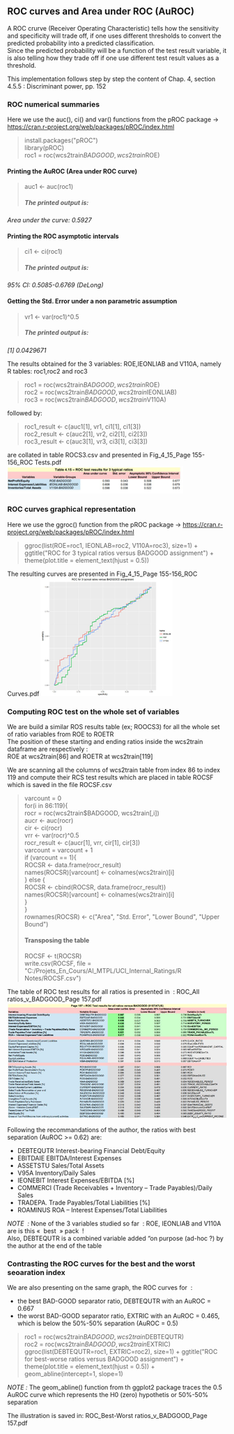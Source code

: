 ## ROC curves and Area under ROC (AuROC)

A ROC crurve (Receiver Operating Characteristic) tells how the sensitivity and specificity will trade off, 
if one uses different thresholds to convert the predicted probability into a predicted classification.<br> 
Since the predicted probability will be a function of the test result variable, it is also telling how they trade off 
if one use different test result values as a threshold.

This implementation follows step by step the content of Chap. 4, section 4.5.5 :  Discriminant power, pp. 152<br>

### ROC numerical summaries
Here we use the auc(), ci() and var() functions from the pROC package -> https://cran.r-project.org/web/packages/pROC/index.html<br>
> install.packages("pROC")<br>
> library(pROC)<br>
> roc1 = roc(wcs2train$BADGOOD, wcs2train$ROE)<br>

#### Printing the AuROC (Area under ROC curve)
> auc1 <- auc(roc1)
> ##### <em>The printed output is:
Area under the curve: 0.5927</em>

#### Printing the ROC asymptotic intervals
> ci1 <- ci(roc1)
> ##### <em>The printed output is:
95% CI: 0.5085-0.6769 (DeLong)</em>

#### Getting the Std. Error under a non parametric assumption
> vr1 <- var(roc1)^0.5
> ##### <em>The printed output is:
[1] 0.0429671</em><br>

The results obtained for the 3 variables: ROE,IEONLIAB and V110A, namely R tables: roc1,roc2 and roc3<br>
> roc1 = roc(wcs2train$BADGOOD, wcs2train$ROE)<br>
> roc2 = roc(wcs2train$BADGOOD, wcs2train$IEONLIAB)<br>
> roc3 = roc(wcs2train$BADGOOD, wcs2train$V110A)<br>

followed by:
> roc1_result <- c(auc1[1], vr1, ci1[1], ci1[3])<br>
> roc2_result <- c(auc2[1], vr2, ci2[1], ci2[3])<br>
> roc3_result <- c(auc3[1], vr3, ci3[1], ci3[3])<br>

are collated in table ROCS3.csv and presented in Fig_4_15_Page 155-156_ROC Tests.pdf
<img src="./assets/Fig_4_15_Page 155-156_ROC Tests.JPG" alt="drawing" width="80%"/>

### ROC curves graphical representation
Here we use the ggroc() function from the pROC package -> https://cran.r-project.org/web/packages/pROC/index.html<br>
> ggroc(list(ROE=roc1, IEONLAB=roc2, V110A=roc3), size=1) + ggtitle("ROC for 3 typical ratios versus BADGOOD assignment") + theme(plot.title = element_text(hjust = 0.5))<br>

The resulting curves are presented in Fig_4_15_Page 155-156_ROC Curves.pdf
<img src="./assets/Fig_4_15_Page 155-156_ROC Curves.JPG" alt="drawing" width="60%"/>

### Computing ROC test on the whole set of variables
We are build a similar ROS results table (ex; ROOCS3) for all the whole set of ratio variables from ROE to ROETR<br>
The position of these starting and ending ratios inside the wcs2train dataframe are respectively :<br>
ROE at wcs2train[86] and ROETR at wcs2train[119]<br>

We are scanning all the columns of wcs2train table from index 86 to index 119
and compute their RCS test results which are placed in table ROCSF which is saved in the file ROCSF.csv

> varcount = 0<br>
> for(i in 86:119){<br>
	rocr = roc(wcs2train$BADGOOD, wcs2train[,i])<br>
	aucr <- auc(rocr)<br>
	cir <- ci(rocr)<br>
	vrr <- var(rocr)^0.5<br>
	rocr_result <- c(aucr[1], vrr, cir[1], cir[3])<br>
	varcount = varcount + 1<br>
	if (varcount == 1){<br>
		ROCSR <- data.frame(rocr_result)<br>
		names(ROCSR)[varcount] <- colnames(wcs2train)[i]<br>
	} else {<br>
		ROCSR <- cbind(ROCSR, data.frame(rocr_result))<br>
		names(ROCSR)[varcount] <- colnames(wcs2train)[i]<br>
	}<br>
}<br>
> rownames(ROCSR) <- c("Area", "Std. Error", "Lower Bound", "Upper Bound")
> #### Transposing the table
> ROCSF <- t(ROCSR)<br>
> write.csv(ROCSF, file = "C:/Projets_En_Cours/AI_MTPL/UCI_Internal_Ratings/R Notes/ROCSF.csv")<br>

The table of ROC test results for all ratios is presented in  : ROC_All ratios_v_BADGOOD_Page 157.pdf
<img src="./assets/ROC_All ratios_v_BADGOOD_Page 157.JPG" alt="drawing" width="100%"/>

Following the recommandations of the author, the ratios with best separation (AuROC >= 0.62) are:<br>

- DEBTEQUTR	Interest-bearing Financial Debt/Equity	
- EBITDAIE	EBITDA/Interest Expenses
- ASSETSTU	Sales/Total Assets
- V95A		Inventory/Daily Sales
- IEONEBIT	Interest Expenses/EBITDA [%]
- COMMERCI	(Trade Receivables + Inventory – Trade Payables)/Daily Sales
- TRADEPA.	Trade Payables/Total Liabilities [%]
- ROAMINUS	ROA –  Interest Expenses/Total Liabilities<br>

<em>NOTE  :</em> None of the 3 variables studied so far  : ROE, IEONLIAB and V110A are is this «  best  » pack  !<br>
Also, DEBTEQUTR is a combined variable added “on purpose (ad-hoc ?) by the author at the end of the table

### Contrasting the ROC curves for the best and the worst seoaration index
We are also presenting on the same graph, the ROC curves for  :
- the best BAD-GOOD separator ratio, DEBTEQUTR with an AuROC = 0.667
- the worst BAD-GOOD separator ratio, EXTRIC with an AuROC = 0.465, which is below the 50%-50% separation (AuROC = 0.5)<br>

> roc1 = roc(wcs2train$BADGOOD, wcs2train$DEBTEQUTR)<br>
> roc2 = roc(wcs2train$BADGOOD, wcs2train$EXTRIC)<br>
> ggroc(list(DEBTEQUTR=roc1, EXTRIC=roc2), size=1) + ggtitle("ROC for best-worse ratios versus BADGOOD assignment") + theme(plot.title = element_text(hjust = 0.5)) +  geom_abline(intercept=1, slope=1)<br>

<em>NOTE :</em> The geom_abline() function from th ggplot2 package traces the 0.5 AuROC curve which represents the H0 (zero) hypothetis or 50%-50% separation

The illustration is saved in: ROC_Best-Worst ratios_v_BADGOOD_Page 157.pdf



